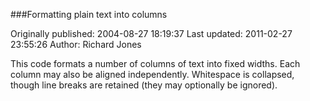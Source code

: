 ###Formatting plain text into columns

Originally published: 2004-08-27 18:19:37
Last updated: 2011-02-27 23:55:26
Author: Richard Jones

This code formats a number of columns of text into fixed widths. Each column may also be aligned independently. Whitespace is collapsed, though line breaks are retained (they may optionally be ignored).